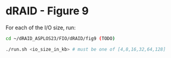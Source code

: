 # dRAID - Figure 9

For each of the I/O size, run:
```Bash
cd ~/dRAID_ASPLOS23/FIO/dRAID/fig9 (TODO)

./run.sh <io_size_in_kb> # must be one of [4,8,16,32,64,128]
```